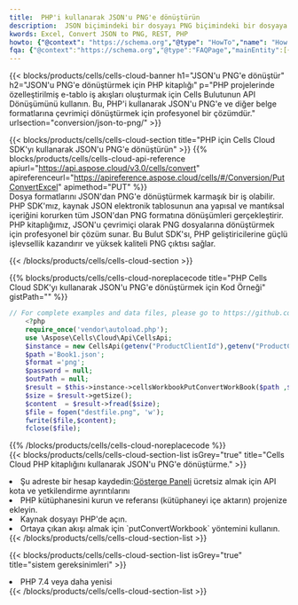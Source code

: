 ```yaml
---
title:  PHP'i kullanarak JSON'u PNG'e dönüştürün
description:  JSON biçimindeki bir dosyayı PNG biçimindeki bir dosyaya dönüştürmek için PHP için Aspose.Cells Bulut SDK'sını kullanma.
kwords: Excel, Convert JSON to PNG, REST, PHP
howto: {"@context": "https://schema.org","@type": "HowTo","name": "How to convert JSON to PNG using the Cells Cloud PHP library.","description": "How to convert JSON to PNG using the Cells Cloud PHP library.","image": {"@type": "ImageObject"},"url": "/php/conversion/json-to-png/","step": [{ "@type": "HowToStep","name": "How to convert JSON to PNG using the Cells Cloud PHP library. step 1", "image": {"@type": "ImageObject",},"url": "/php/conversion/json-to-png/","text": "Register an account at <a href='https://dashboard.aspose.cloud/'>Dashboard</a> to get free API quota & authorization details",},{ "@type": "HowToStep","name": "How to convert JSON to PNG using the Cells Cloud PHP library. step 1", "image": {"@type": "ImageObject",},"url": "/php/conversion/json-to-png/","text": "Install PHP library and add the reference (import the library) to your project.",},{ "@type": "HowToStep","name": "How to convert JSON to PNG using the Cells Cloud PHP library. step 1", "image": {"@type": "ImageObject",},"url": "/php/conversion/json-to-png/","text": "Open the source file in PHP.",},{ "@type": "HowToStep","name": "How to convert JSON to PNG using the Cells Cloud PHP library. step 1", "image": {"@type": "ImageObject",},"url": "/php/conversion/json-to-png/","text": "Use the `putConvertWorkbook` method to retrieve the resulting stream.",}, ],"supply": {"@type": "HowToSupply","name": "document"},"tool": [{"@type": "HowToTool","name": "phpstorm, Visual Studio Code, Eclipse"},{"@type": "HowToTool","name": "Aspose Cells"}],"totalTime": "PT6M"}
fqa: {"@context":"https://schema.org","@type":"FAQPage","mainEntity":[{"@type":"Question","name":"Why convert file formats in C# using REST API?","acceptedAnswer":{"@type":"Answer","text":"Documents are encoded in many ways, and some files may be incompatible with the software you use. To open and read such files, just convert them to appropriate file formats.<br/><ol><li>Install .NET SDK and add the reference (import the library) to your project.</li><li>Open the source file in C# using REST API.</li><li>Call the PutConvertWorkbookRequest() method, passing an output filename with required extension.</li><li>Get the result of conversion as a separate file.</li></ol>"}},{"@type":"Question","name":"What file formats can I convert with your C# library?","acceptedAnswer":{"@type":"Answer","text":"We support a variety of file formats for conversion using .NET library, including XLSX, Excel, xls , PDF, CSV, HTML, Markdown, XML, PNG, JPG, TIFF, Json, TXT and many more."}},{"@type":"Question","name":"What is the maximum allowed file size for conversion using this .NET library?","acceptedAnswer":{"@type":"Answer","text":"There are no file size limits for format conversions using .NET library."}}]}
---
```

{{< blocks/products/cells/cells-cloud-banner h1="JSON\'u PNG\'e dönüştür" h2="JSON\'u PNG\'e dönüştürmek için PHP kitaplığı" p="PHP projelerinde özelleştirilmiş e-tablo iş akışları oluşturmak için Cells Bulutunun API Dönüşümünü kullanın. Bu, PHP\'i kullanarak JSON\'u PNG\'e ve diğer belge formatlarına çevrimiçi dönüştürmek için profesyonel bir çözümdür." urlsection="conversion/json-to-png/" >}}

{{< blocks/products/cells/cells-cloud-section title="PHP için Cells Cloud SDK\'yı kullanarak JSON\'u PNG\'e dönüştürün" >}}
{{% blocks/products/cells/cells-cloud-api-reference apiurl="https://api.aspose.cloud/v3.0/cells/convert" apireferenceurl="https://apireference.aspose.cloud/cells/#/Conversion/PutConvertExcel" apimethod="PUT" %}}
<br/>
Dosya formatlarını JSON'dan PNG'e dönüştürmek karmaşık bir iş olabilir. PHP SDK'mız, kaynak JSON elektronik tablosunun ana yapısal ve mantıksal içeriğini korurken tüm JSON'dan PNG formatına dönüşümleri gerçekleştirir. PHP kitaplığımız, JSON'u çevrimiçi olarak PNG dosyalarına dönüştürmek için profesyonel bir çözüm sunar. Bu Bulut SDK'sı, PHP geliştiricilerine güçlü işlevsellik kazandırır ve yüksek kaliteli PNG çıktısı sağlar.

{{< /blocks/products/cells/cells-cloud-section >}}

{{% blocks/products/cells/cells-cloud-noreplacecode title="PHP Cells Cloud SDK\'yı kullanarak JSON\'u PNG\'e dönüştürmek için Kod Örneği" gistPath="" %}}
 
```php
// For complete examples and data files, please go to https://github.com/aspose-cells-cloud/aspose-cells-cloud-php/
    <?php
    require_once('vendor\autoload.php');
    use \Aspose\Cells\Cloud\Api\CellsApi;
    $instance = new CellsApi(getenv("ProductClientId"),getenv("ProductClientSecret"));
    $path ='Book1.json';    
    $format ='png';
    $password = null;
    $outPath = null;      
    $result = $this->instance->cellsWorkbookPutConvertWorkBook($path ,$format, $password,  $outPath);
    $size = $result->getSize();
    $content  = $result->fread($size);
    $file = fopen("destfile.png", 'w');
    fwrite($file,$content);
    fclose($file);
```
 
{{% /blocks/products/cells/cells-cloud-noreplacecode %}}
<br/>
{{< blocks/products/cells/cells-cloud-section-list isGrey="true" title="Cells Cloud PHP kitaplığını kullanarak JSON\'u PNG\'e dönüştürme." >}}
<li> Şu adreste bir hesap kaydedin:<a href="https://dashboard.aspose.cloud/">Gösterge Paneli</a> ücretsiz almak için API kota ve yetkilendirme ayrıntılarını</li>
<li>PHP kütüphanesini kurun ve referansı (kütüphaneyi içe aktarın) projenize ekleyin.</li>
<li>Kaynak dosyayı PHP'de açın.</li>
<li>Ortaya çıkan akışı almak için `putConvertWorkbook` yöntemini kullanın.</li>
{{< /blocks/products/cells/cells-cloud-section-list >}}

{{< blocks/products/cells/cells-cloud-section-list isGrey="true" title="sistem gereksinimleri" >}}
<li>PHP 7.4 veya daha yenisi</li>
{{< /blocks/products/cells/cells-cloud-section-list >}}
